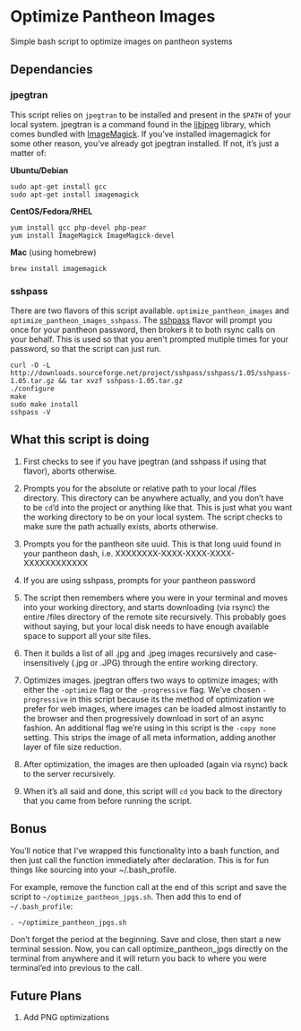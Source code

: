 # Optimize Pantheon Images
Simple bash script to optimize images on pantheon systems

## Dependancies

### jpegtran

This script relies on `jpegtran` to be installed and present in the `$PATH` of your local system. 
jpegtran is a command found in the [libjpeg](http://libjpeg.sourceforge.net/) library, 
which comes bundled with [ImageMagick](http://www.imagemagick.org/). 
If you’ve installed imagemagick for some other reason, 
you’ve already got jpegtran installed. If not, it’s just a matter of: 

**Ubuntu/Debian**
```
sudo apt-get install gcc
sudo apt-get install imagemagick
```

**CentOS/Fedora/RHEL**
```
yum install gcc php-devel php-pear
yum install ImageMagick ImageMagick-devel
```

**Mac** (using homebrew)
```
brew install imagemagick
```

### sshpass

There are two flavors of this script available. `optimize_pantheon_images` and `optimize_pantheon_images_sshpass`. 
The [sshpass](http://sourceforge.net/projects/sshpass/) flavor will prompt you once for your pantheon password, 
then brokers it to both rsync calls on your behalf.
This is used so that you aren't prompted mutiple times for your password, so that the script can just run. 

```
curl -O -L http://downloads.sourceforge.net/project/sshpass/sshpass/1.05/sshpass-1.05.tar.gz && tar xvzf sshpass-1.05.tar.gz
./configure
make
sudo make install
sshpass -V
```

## What this script is doing

1. First checks to see if you have jpegtran (and sshpass if using that flavor), aborts otherwise.

2. Prompts you for the absolute or relative path to your local /files directory. This directory can be anywhere actually, and you don’t have to be `cd`’d into the project or anything like that. This is just what you want the working directory to be on your local system. The script checks to make sure the path actually exists, aborts otherwise.

3. Prompts you for the pantheon site uuid. This is that long uuid found in your pantheon dash, i.e. XXXXXXXX-XXXX-XXXX-XXXX-XXXXXXXXXXXX

4. If you are using sshpass, prompts for your pantheon password

5. The script then remembers where you were in your terminal and moves into your working directory, and starts downloading (via rsync) the entire /files directory of the remote site recursively. This probably goes without saying, but your local disk needs to have enough available space to support all your site files.

6. Then it builds a list of all .jpg and .jpeg images recursively and case-insensitively (.jpg or .JPG) through the entire working directory. 

7. Optimizes images. jpegtran offers two ways to optimize images; with either the `-optimize` flag or the `-progressive` flag. We’ve chosen `-progressive` in this script because its the method of optimization we prefer for web images, where images can be loaded almost instantly to the browser and then progressively download in sort of an async fashion. An additional flag we’re using in this script is the `-copy none` setting. This strips the image of all meta information, adding another layer of file size reduction.

8. After optimization, the images are then uploaded (again via rsync) back to the server recursively. 

9. When it’s all said and done, this script will `cd` you back to the directory that you came from before running the script.

## Bonus

You’ll notice that I’ve wrapped this functionality into a bash function, and then just call the 
function immediately after declaration. This is for fun things like sourcing into your ~/.bash_profile. 

For example, remove the function call at the end of this script and save the script to `~/optimize_pantheon_jpgs.sh`. 
Then add this to end of `~/.bash_profile`:

```
. ~/optimize_pantheon_jpgs.sh
```

Don’t forget the period at the beginning. Save and close, then start a new terminal session. Now, you can call optimize_pantheon_jpgs 
directly on the terminal from anywhere and it will return you back to where you were terminal’ed into previous to the call.

## Future Plans

1. Add PNG optimizations